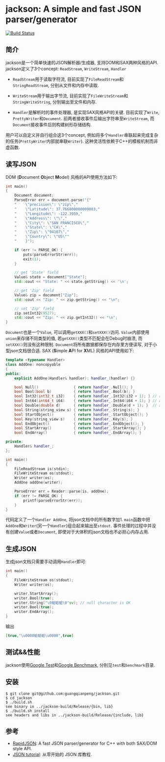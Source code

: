 # jackson: A simple and fast JSON parser/generator

[![Build Status](https://travis-ci.org/guangqianpeng/jackson.svg?branch=master)](https://travis-ci.org/guangqianpeng/jackson)

## 简介

jackson是一个简单快速的JSON解析器/生成器, 支持DOM和SAX两种风格的API. jackson定义了3个concept: `ReadStream`, `WriteStream`, `Handler`

- `ReadStream`用于读取字符流, 目前实现了`FileReadStream`和`StringReadStream`, 分别从文件和内存中读取.

- `WriteStream`用于输出字节流, 目前实现了`FileWriteStream`和`StringWriteString`, 分别输出至文件和内存.

- `Handler`是解析时的事件处理器, 是实现SAX风格API的关键. 目前实现了`Write`, `PrettyWriter`和`Document`. 前两者接收事件后输出字符串至`WriteStream`, 而`Document`接收事件后则构建树形存储结构.

用户可以自定义并自行组合这3个concept, 例如将多个`Handler`串联起来完成复杂的任务(`PrettyWriter`内部就串联`Writer`). 这种灵活性依赖于C++的模板机制而非虚函数.

## 读写JSON

DOM (**D**ocument **O**bject **M**odel) 风格的API使用方法如下:

```C++
int main()
{
    Document document;
    ParseError err = document.parse("{"
    "    \"precision\": \"zip\","
    "    \"Latitude\": 37.766800000000003,"
    "    \"Longitude\": -122.3959,"
    "    \"Address\": \"\","
    "    \"City\": \"SAN FRANCISCO\","
    "    \"State\": \"CA\","
    "    \"Zip\": \"94107\","
    "    \"Country\": \"US\""
    "    }");

    if (err != PARSE_OK) {
        puts(parseErrorStr(err));
        exit(1);
    }

    // get 'State' field
    Value& state = document["State"];
    std::cout << "State: " << state.getString() << '\n';

    // get 'Zip' field
    Value& zip = document["Zip"];
    std::cout << "Zip: " << zip.getString() << "\n";

    // set 'Zip' field
    zip.setInt32(9527);
    std::cout << "Zip: " << zip.getInt32() << "\n";
}
```

`Document`也是一个`Value`, 可以调用`getXXX()`和`setXXX()`访问. `Value`内部使用`union`来存储不同类型的值, 若`getXXX()`类型不匹配会在Debug时崩溃, 而`setXXX()`则没有这种限制. `Document`将所有数据都保存在内存里方便读写, 对于小型json文档很合适. SAX (**S**imple **A**PI for **X**ML) 风格的API使用如下:

```c++
template <typename Handler>
class AddOne: noncopyable
{
public:
    explicit AddOne(Handler& handler): handler_(handler) {}

    bool Null()                { return handler_.Null(); }
    bool Bool(bool b)          { return handler_.Bool(b); }
    bool Int32(int32_t i32)    { return handler_.Int32(i32 + 1); } // add one
    bool Int64(int64_t i64)    { return handler_.Int64(i64 + 1); } // add one
    bool Double(double d)      { return handler_.Double(d + 1); }  // add one
    bool String(string_view s) { return handler_.String(s); }
    bool StartObject()         { return handler_.StartObject(); }
    bool Key(string_view s)    { return handler_.Key(s); }
    bool EndObject()           { return handler_.EndObject(); }
    bool StartArray()          { return handler_.StartArray(); }
    bool EndArray()            { return handler_.EndArray(); }

private:
    Handler& handler_;
};

int main()
{
    FileReadStream is(stdin);
    FileWriteStream os(stdout);
    Writer writer(os);
    AddOne addOne(writer);

    ParseError err = Reader::parse(is, addOne);
    if (err != PARSE_OK) {
        printf(parseErrorStr(err));
    }
}
```

代码定义了一个`Handler AddOne`, 将json文档中的所有数字加1. `main`函数中把`AddOne`和`Writer`(另一个`Handler`)组合起来输出至`stdout`. 事件处理的过程中并没有创建`Value`或者`Document`, 即使对于大体积的json文档也不必担心内存占用.

## 生成JSON

生成json文档只需要手动调用`Handler`即可:

```C++
int main()
{
    FileWriteStream os(stdout);
    Writer writer(os);

    writer.StartArray();
    writer.Bool(true);
    writer.String("\0蛤蛤蛤\0"sv); // null character is OK
    writer.Bool(true);
    writer.EndArray();
}
```

输出

```json
[true,"\u0000蛤蛤蛤\u0000",true]
```

## 测试&&性能

jackson使用[Google Test](https://github.com/google/googletest)和[Google Benchmark](https://github.com/google/benchmark), 分别见`test`和`benchmark`目录.

## 安装

```shell
$ git clone git@github.com:guangqianpeng/jackson.git
$ cd jackson
$ ./build.sh 
see binary in ../jackson-build/Release/{bin, lib}
$ ./build.sh install
see headers and libs in ../jackson-build/Release/{include, lib}
```

## 参考

- [RapidJSON](https://github.com/Tencent/rapidjson): A fast JSON parser/generator for C++ with both SAX/DOM style API.
- [JSON tutorial](https://github.com/miloyip/json-tutorial): 从零开始的 JSON 库教程.